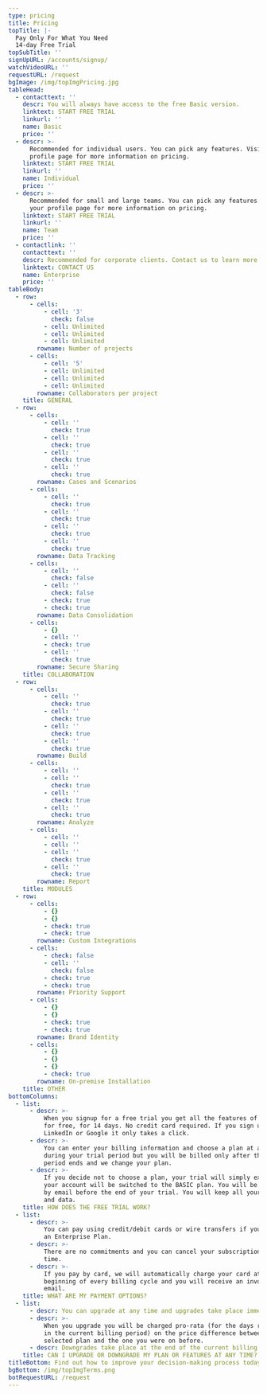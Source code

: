 ```yaml
---
type: pricing
title: Pricing
topTitle: |-
  Pay Only For What You Need
  14-day Free Trial
topSubTitle: ''
signUpURL: /accounts/signup/
watchVideoURL: ''
requestURL: /request
bgImage: /img/topImgPricing.jpg
tableHead:
  - contacttext: ''
    descr: You will always have access to the free Basic version.
    linktext: START FREE TRIAL
    linkurl: ''
    name: Basic
    price: ''
  - descr: >-
      Recommended for individual users. You can pick any features. Visit your
      profile page for more information on pricing.
    linktext: START FREE TRIAL
    linkurl: ''
    name: Individual
    price: ''
  - descr: >-
      Recommended for small and large teams. You can pick any features. Visit
      your profile page for more information on pricing.
    linktext: START FREE TRIAL
    linkurl: ''
    name: Team
    price: ''
  - contactlink: ''
    contacttext: ''
    descr: Recommended for corporate clients. Contact us to learn more!
    linktext: CONTACT US
    name: Enterprise
    price: ''
tableBody:
  - row:
      - cells:
          - cell: '3'
            check: false
          - cell: Unlimited
          - cell: Unlimited
          - cell: Unlimited
        rowname: Number of projects
      - cells:
          - cell: '5'
          - cell: Unlimited
          - cell: Unlimited
          - cell: Unlimited
        rowname: Collaborators per project
    title: GENERAL
  - row:
      - cells:
          - cell: ''
            check: true
          - cell: ''
            check: true
          - cell: ''
            check: true
          - cell: ''
            check: true
        rowname: Cases and Scenarios
      - cells:
          - cell: ''
            check: true
          - cell: ''
            check: true
          - cell: ''
            check: true
          - cell: ''
            check: true
        rowname: Data Tracking
      - cells:
          - cell: ''
            check: false
          - cell: ''
            check: false
          - check: true
          - check: true
        rowname: Data Consolidation
      - cells:
          - {}
          - cell: ''
          - check: true
          - cell: ''
            check: true
        rowname: Secure Sharing
    title: COLLABORATION
  - row:
      - cells:
          - cell: ''
            check: true
          - cell: ''
            check: true
          - cell: ''
            check: true
          - cell: ''
            check: true
        rowname: Build
      - cells:
          - cell: ''
          - cell: ''
            check: true
          - cell: ''
            check: true
          - cell: ''
            check: true
        rowname: Analyze
      - cells:
          - cell: ''
          - cell: ''
          - cell: ''
            check: true
          - cell: ''
            check: true
        rowname: Report
    title: MODULES
  - row:
      - cells:
          - {}
          - {}
          - check: true
          - check: true
        rowname: Custom Integrations
      - cells:
          - check: false
          - cell: ''
            check: false
          - check: true
          - check: true
        rowname: Priority Support
      - cells:
          - {}
          - {}
          - check: true
          - check: true
        rowname: Brand Identity
      - cells:
          - {}
          - {}
          - {}
          - check: true
        rowname: On-premise Installation
    title: OTHER
bottomColumns:
  - list:
      - descr: >-
          When you signup for a free trial you get all the features of Visyond,
          for free, for 14 days. No credit card required. If you sign up with
          LinkedIn or Google it only takes a click.
      - descr: >-
          You can enter your billing information and choose a plan at any time
          during your trial period but you will be billed only after the trial
          period ends and we change your plan.
      - descr: >-
          If you decide not to choose a plan, your trial will simply expire and
          your account will be switched to the BASIC plan. You will be notified
          by email before the end of your trial. You will keep all your projects
          and data.
    title: HOW DOES THE FREE TRIAL WORK?
  - list:
      - descr: >-
          You can pay using credit/debit cards or wire transfers if you purchase
          an Enterprise Plan.
      - descr: >-
          There are no commitments and you can cancel your subscription at any
          time.
      - descr: >-
          If you pay by card, we will automatically charge your card at the
          beginning of every billing cycle and you will receive an invoice by
          email.
    title: WHAT ARE MY PAYMENT OPTIONS?
  - list:
      - descr: You can upgrade at any time and upgrades take place immediately.
      - descr: >-
          When you upgrade you will be charged pro-rata (for the days remaining
          in the current billing period) on the price difference between the new
          selected plan and the one you were on before.
      - descr: Downgrades take place at the end of the current billing cycle.
    title: CAN I UPGRADE OR DOWNGRADE MY PLAN OR FEATURES AT ANY TIME?
titleBottom: Find out how to improve your decision-making process today
bgBottom: /img/topImgTerms.png
botRequestURL: /request
---
```


